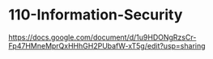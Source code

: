 # 110-Information-Security

https://docs.google.com/document/d/1u9HDONgRzsCr-Fp47HMneMprQxHHhGH2PUbafW-xT5g/edit?usp=sharing
